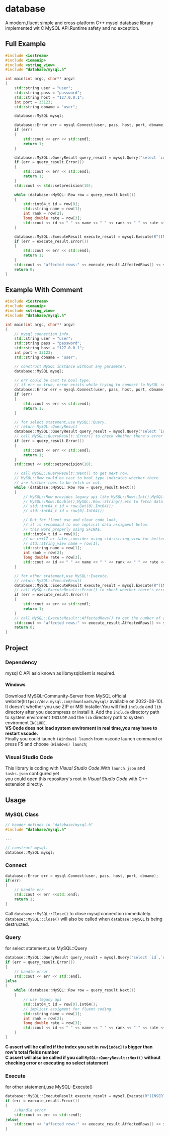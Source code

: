 # database
A modern,fluent simple and cross-platform C++ mysql database library implemented wit C MySQL API.Runtime safety and no exception.  


## Full Example
```c++
#include <iostream>
#include <iomanip>
#include <string_view>
#include "database/mysql.h"

int main(int argc, char** argv)
{
    std::string user = "user";
    std::string pass = "password";
    std::string host = "127.0.0.1";
    int port = 33123;
    std::string dbname = "user";

    database::MySQL mysql;

    database::Error err = mysql.Connect(user, pass, host, port, dbname);
    if (err)
    {
        std::cout << err << std::endl;
        return 1;
    }

    database::MySQL::QueryResult query_result = mysql.Query("select `id`,`name`,`rank`,`rate` from `user`.`name`");
    if (err = query_result.Error())
    {
        std::cout << err << std::endl;
        return 1;
    }
    std::cout << std::setprecision(10);

    while (database::MySQL::Row row = query_result.Next())
    {
        std::int64_t id = row[0];
        std::string name = row[1];
        int rank = row[2];
        long double rate = row[3];
        std::cout << id << " " << name << " " << rank << " " << rate << std::endl;
    }

    database::MySQL::ExecuteResult execute_result = mysql.Execute(R"(INSERT INTO `user`.`name`(`id`, `name`) VALUES (0, 'user_name');)");
    if (err = execute_result.Error())
    {
        std::cout << err << std::endl;
        return 1;
    }
    std::cout << "affected rows:" << execute_result.AffectedRows() << std::endl;
    return 0;
}
```

## Example With Comment
```c++
#include <iostream>
#include <iomanip>
#include <string_view>
#include "database/mysql.h"

int main(int argc, char** argv)
{
    // mysql connection info.
    std::string user = "user";
    std::string pass = "password";
    std::string host = "127.0.0.1";
    int port = 33123;
    std::string dbname = "user";

    // construct MySQL instance without any parameter.
    database::MySQL mysql;

    // err could be cast to bool type.
    // if err == true, error exists while trying to connect to MySQL server.
    database::Error err = mysql.Connect(user, pass, host, port, dbname);
    if (err)
    {
        std::cout << err << std::endl;
        return 1;
    }

    // for select statement,use MySQL::Query.
    // return MySQL::QueryResult
    database::MySQL::QueryResult query_result = mysql.Query("select `id`,`name`,`rank`,`rate` from `user`.`name`");
    // call MySQL::QueryResult::Error() to check whether there's error or not.
    if (err = query_result.Error())
    {
        std::cout << err << std::endl;
        return 1;
    }
    std::cout << std::setprecision(10);

    // call MySQL::QueryResult::Next() to get next row.
    // MySQL::Row could be cast to bool type indicates whether there
    // are further rows to be fetch or not.
    while (database::MySQL::Row row = query_result.Next())
    {
        // MySQL::Row provides legacy api like MySQL::Row::Int(),MySQL::Row::Int64(),
        // MySQL::Row::Double(),MySQL::Row::String(),etc to fetch data directly.
        // std::int64_t id = row.Get(0).Int64();
        // std::int64_t id = row[0].Int64();

        // But for fluent use and clear code look,
        // it is recommand to use implicit data assigment below.
        // this word properly using SFINAE.
        std::int64_t id = row[0];
        // on c++17 or later,consider using std::string_view for better performance
        // std::string_view name = row[1];
        std::string name = row[1];
        int rank = row[2];
        long double rate = row[3];
        std::cout << id << " " << name << " " << rank << " " << rate << std::endl;
    }

    // for other statement,use MySQL::Exexute.
    // return MySQL::ExecuteResult
    database::MySQL::ExecuteResult execute_result = mysql.Execute(R"(INSERT INTO `user`.`name`(`id`, `name`) VALUES (0, 'user_name');)");
    // call MySQL::ExecuteResult::Error() to check whether there's error or not.
    if (err = execute_result.Error())
    {
        std::cout << err << std::endl;
        return 1;
    }
    // call MySQL::ExecuteResult::AffectedRows() to get the number of affected rows.
    std::cout << "affected rows:" << execute_result.AffectedRows() << std::endl;
    return 0;
}

```

## Project

### Dependency
mysql C API aslo known as libmysqlclient is required.

#### Windows
Download MySQL-Community-Server from MySQL official website(```https://dev.mysql.com/downloads/mysql/``` available on 2022-08-10).  
It doesn't whether you use ZIP or MSI Installer.You will find `include` and `lib` directory after you decompress or install it.
Add the `include` directory path to system enviroment `INCLUDE` and the `lib` directory path to system enviroment `INCLUDE`.  
**VS Code does not load system enviroment in real time,you may have to restart vscode.**  
Finally you could launch `(Windows) launch` from vscode launch command or press F5 and choose `(Windows) launch`;

### Visual Studio Code
This library is coding with *Visual Studio Code*.With ```launch.json``` and ```tasks.json``` configured yet  
you could open this repository's root in *Visual Studio Code* with C++ extension directly.  



## Usage

### MySQL Class
```c++
// header defines in "database/mysql.h"
#include "database/mysql.h"

...

// construct mysql.
database::MySQL mysql;

```

### Connect
```c++
database::Error err = mysql.Connect(user, pass, host, port, dbname);
if(err) 
{
    // handle err
    std::cout << err <<std::endl;
    return 1;
}

```
Call ```database::MySQL::Close()``` to close mysql connection immediately.  
```database::MySQL::Close()``` will also be called when ```database::MySQL``` is being destructed.  

### Query
for select statement,use MySQL::Query

```c++
database::MySQL::QueryResult query_result = mysql.Query("select `id`,`name`,`rank`,`rate` from `user`.`name`");
if (err = query_result.Error())
{
    // handle error
    std::cout << err << std::endl;
}else
{
    while (database::MySQL::Row row = query_result.Next())
    {
        // use legacy api
        std::int64_t id = row[0].Int64();
        // implicit assigment for fluent coding.
        std::string name = row[1];
        int rank = row[2];
        long double rate = row[3];
        std::cout << id << " " << name << " " << rank << " " << rate << std::endl;
    }
}
```
**C assert will be called if the index you set in ```row[index]``` is bigger than row's total fields number**  
**C assert will also be called if you call ```MySQL::QueryResult::Next()``` without checking error or executing no select statement**  

### Execute
for other statement,use MySQL::Execute()
```c++
database::MySQL::ExecuteResult execute_result = mysql.Execute(R"(INSERT INTO `user`.`name`(`id`, `name`) VALUES (0, 'user_name');)");
if (err = execute_result.Error())
{
    //handle error
    std::cout << err << std::endl;
}else{
    std::cout << "affected rows:" << execute_result.AffectedRows() << std::endl;
}
```
